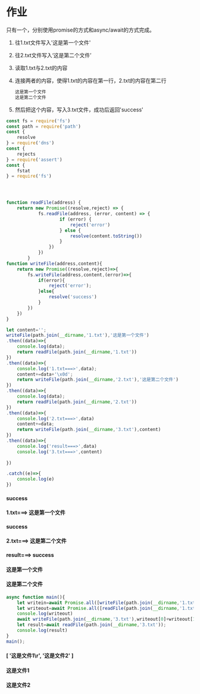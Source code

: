 

# 作业



只有一个，分别使用promise的方式和async/await的方式完成。

1. 往1.txt文件写入'这是第一个文件'

2. 往2.txt文件写入‘这是第二个文件’

3. 读取1.txt与2.txt的内容

4. 连接两者的内容，使得1.txt的内容在第一行，2.txt的内容在第二行

   ```txt
   这是第一个文件
   这是第二个文件
   ```

5. 然后把这个内容，写入3.txt文件，成功后返回'success'

```js
const fs = require('fs')
const path = require('path')
const {
    resolve
} = require('dns')
const {
    rejects
} = require('assert')
const {
    fstat
} = require('fs')




function readFile(address) {
    return new Promise((resolve,reject) => {
            fs.readFile(address, (error, content) => {
                    if (error) {
                        reject('error')
                    } else {
                        resolve(content.toString())
                    }
                })
            })
        }
function writeFile(address,content){
    return new Promise((resolve,reject)=>{
        fs.writeFile(address,content,(error)=>{
            if(error){
                reject('error');
            }else{
                resolve('success')
            }
        })
    })
}

let content='';
writeFile(path.join(__dirname,'1.txt'),'这是第一个文件')
.then((data)=>{
    console.log(data);
    return readFile(path.join(__dirname,'1.txt'))
})
.then((data)=>{
    console.log('1.txt===>',data);
    content+=data+'\x0d';
    return writeFile(path.join(__dirname,'2.txt'),'这是第二个文件')
})
.then((data)=>{
    console.log(data);
    return readFile(path.join(__dirname,'2.txt'))
})
.then((data)=>{
    console.log('2.txt===>',data)
    content+=data;
    return writeFile(path.join(__dirname,'3.txt'),content)
})
.then((data)=>{
    console.log('result===>',data)
    console.log('3.txt===>',content)
    
})

.catch((e)=>{
    console.log(e)
})
```

#### success

#### 1.txt===> 这是第一个文件

#### success

#### 2.txt===> 这是第二个文件

#### result===> success

#### 这是第一个文件

#### 这是第二个文件



```js
async function main(){
    let writein=await Promise.all([writeFile(path.join(__dirname,'1.txt'),"这是文件1\x0d"),writeFile(path.join(__dirname,'2.txt'),'这是文件2')])
    let writeout=await Promise.all([readFile(path.join(__dirname,'1.txt')),readFile(path.join(__dirname,'2.txt'))])
    console.log(writeout)
    await writeFile(path.join(__dirname,'3.txt'),writeout[0]+writeout[1])
    let result=await readFile(path.join(__dirname,'3.txt'));
    console.log(result)
}
main();
```

#### [ '这是文件1\r', '这是文件2' ]

#### 这是文件1

#### 这是文件2